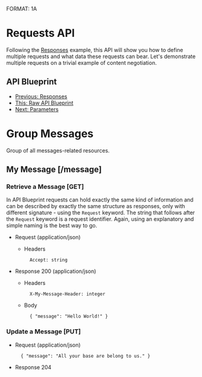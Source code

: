 FORMAT: 1A

# Requests API
Following the [Responses](05.%20Responses.md) example, this API will show you how to define multiple requests and what data these requests can bear. Let's demonstrate multiple requests on a trivial example of content negotiation.

## API Blueprint
+ [Previous: Responses](05.%20Responses.md)
+ [This: Raw API Blueprint](https://raw.github.com/apiaryio/api-blueprint/master/examples/06.%20Requests.md)
+ [Next: Parameters](07.%20Parameters.md)

# Group Messages
Group of all messages-related resources.

## My Message [/message]

### Retrieve a Message [GET]
In API Blueprint requests can hold exactly the same kind of information and can be described by exactly the same structure as responses, only with different signature - using the `Request` keyword. The string that follows after the `Request` keyword is a request identifier. Again, using an explanatory and simple naming is the best way to go.

+ Request (application/json)

    + Headers

            Accept: string

+ Response 200 (application/json)

    + Headers

            X-My-Message-Header: integer

    + Body

            { "message": "Hello World!" }

### Update a Message [PUT]

+ Request (application/json)

        { "message": "All your base are belong to us." }

+ Response 204
